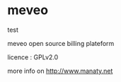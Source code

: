meveo
=====
test

meveo open source billing plateform

licence : GPLv2.0

more info on http://www.manaty.net